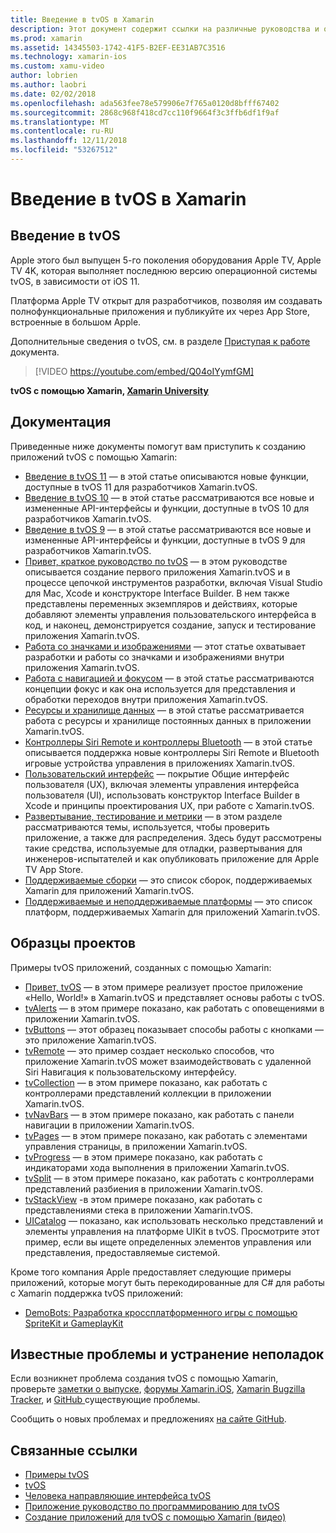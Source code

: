 ```yaml
---
title: Введение в tvOS в Xamarin
description: Этот документ содержит ссылки на различные руководства и образцы, демонстрирующие способы создания приложений tvOS с помощью Xamarin. Руководства рассматриваются различные функции, такие как разработка пользовательского интерфейса, хранения данных, значки и многое другое.
ms.prod: xamarin
ms.assetid: 14345503-1742-41F5-B2EF-EE31AB7C3516
ms.technology: xamarin-ios
ms.custom: xamu-video
author: lobrien
ms.author: laobri
ms.date: 02/02/2018
ms.openlocfilehash: ada563fee78e579906e7f765a0120d8bfff67402
ms.sourcegitcommit: 2868c968f418cd7cc110f9664f3c3ffb6df1f9af
ms.translationtype: MT
ms.contentlocale: ru-RU
ms.lasthandoff: 12/11/2018
ms.locfileid: "53267512"
---
```

# <a name="introduction-to-tvos-in-xamarin"></a>Введение в tvOS в Xamarin

## <a name="introducing-tvos"></a>Введение в tvOS

Apple этого был выпущен 5-го поколения оборудования Apple TV, Apple TV 4K, которая выполняет последнюю версию операционной системы tvOS, в зависимости от iOS 11.

Платформа Apple TV открыт для разработчиков, позволяя им создавать полнофункциональные приложения и публикуйте их через App Store, встроенные в большом Apple.

Дополнительные сведения о tvOS, см. в разделе [Приступая к работе](~/ios/tvos/get-started/index.md) документа.

> [!VIDEO https://youtube.com/embed/Q04oIYymfGM]

**tvOS с помощью Xamarin, [Xamarin University](https://university.xamarin.com/)**

## <a name="documentation"></a>Документация

Приведенные ниже документы помогут вам приступить к созданию приложений tvOS с помощью Xamarin:

- [Введение в tvOS 11](~/ios/tvos/platform/introduction-to-tvos11.md) — в этой статье описываются новые функции, доступные в tvOS 11 для разработчиков Xamarin.tvOS.
- [Введение в tvOS 10](~/ios/tvos/platform/introduction-to-tvos10/index.md) — в этой статье рассматриваются все новые и измененные API-интерфейсы и функции, доступные в tvOS 10 для разработчиков Xamarin.tvOS.
- [Введение в tvOS 9](~/ios/tvos/platform/tvos9.md) — в этой статье рассматриваются все новые и измененные API-интерфейсы и функции, доступные в tvOS 9 для разработчиков Xamarin.tvOS. 
- [Привет, краткое руководство по tvOS](~/ios/tvos/get-started/hello-tvos.md) — в этом руководстве описывается создание первого приложения Xamarin.tvOS и в процессе цепочкой инструментов разработки, включая Visual Studio для Mac, Xcode и конструкторе Interface Builder. В нем также представлены переменных экземпляров и действиях, которые добавляют элементы управления пользовательского интерфейса в код, и наконец, демонстрируется создание, запуск и тестирование приложения Xamarin.tvOS.
- [Работа со значками и изображениями](~/ios/tvos/app-fundamentals/icons-images.md) — этот статье охватывает разработки и работы со значками и изображениями внутри приложения Xamarin.tvOS.
- [Работа с навигацией и фокусом](~/ios/tvos/app-fundamentals/navigation-focus.md) — в этой статье рассматриваются концепции фокус и как она используется для представления и обработки переходов внутри приложения Xamarin.tvOS.
- [Ресурсы и хранилище данных](~/ios/tvos/app-fundamentals/resources-data-storage.md) — в этой статье рассматривается работа с ресурсы и хранилище постоянных данных в приложении Xamarin.tvOS.
- [Контроллеры Siri Remote и контроллеры Bluetooth](~/ios/tvos/platform/remote-bluetooth.md) — в этой статье описывается поддержка новые контроллеры Siri Remote и Bluetooth игровые устройства управления в приложениях Xamarin.tvOS.
- [Пользовательский интерфейс](~/ios/tvos/user-interface/index.md) — покрытие Общие интерфейс пользователя (UX), включая элементы управления интерфейса пользователя (UI), использовать конструктор Interface Builder в Xcode и принципы проектирования UX, при работе с Xamarin.tvOS.
- [Развертывание, тестирование и метрики](~/ios/tvos/deploy-test/index.md) — в этом разделе рассматриваются темы, используется, чтобы проверить приложение, а также для распределения. Здесь будут рассмотрены такие средства, используемые для отладки, развертывания для инженеров-испытателей и как опубликовать приложение для Apple TV App Store.
- [Поддерживаемые сборки](~/ios/tvos/internals/assemblies.md) — это список сборок, поддерживаемых Xamarin для приложений Xamarin.tvOS.
- [Поддерживаемые и неподдерживаемые платформы](~/ios/tvos/internals/frameworks.md) — это список платформ, поддерживаемых Xamarin для приложений Xamarin.tvOS.

## <a name="sample-projects"></a>Образцы проектов

Примеры tvOS приложений, созданных с помощью Xamarin:

- [Привет, tvOS](https://developer.xamarin.com/samples/monotouch/tvos/Hello-tvOS/) — в этом примере реализует простое приложение «Hello, World!» в Xamarin.tvOS и представляет основы работы с tvOS.
- [tvAlerts](https://developer.xamarin.com/samples/monotouch/tvos/tvAlerts/) — в этом примере показано, как работать с оповещениями в приложении Xamarin.tvOS.
- [tvButtons](https://developer.xamarin.com/samples/monotouch/tvos/tvButtons/) — этот образец показывает способы работы с кнопками — это приложение Xamarin.tvOS.
- [tvRemote](https://developer.xamarin.com/samples/monotouch/tvos/tvRemote/) — это пример создает несколько способов, что приложение Xamarin.tvOS может взаимодействовать с удаленной Siri Навигация к пользовательскому интерфейсу.
- [tvCollection](https://developer.xamarin.com/samples/monotouch/tvos/tvCollection/) — в этом примере показано, как работать с контроллерами представлений коллекции в приложении Xamarin.tvOS.
- [tvNavBars](https://developer.xamarin.com/samples/monotouch/tvos/tvNavBars/) — в этом примере показано, как работать с панели навигации в приложении Xamarin.tvOS.
- [tvPages](https://developer.xamarin.com/samples/monotouch/tvos/tvPages/) — в этом примере показано, как работать с элементами управления страницы, в приложении Xamarin.tvOS.
- [tvProgress](https://developer.xamarin.com/samples/monotouch/tvos/tvProgress/) — в этом примере показано, как работать с индикаторами хода выполнения в приложении Xamarin.tvOS.
- [tvSplit](https://developer.xamarin.com/samples/monotouch/tvos/tvSplit/) — в этом примере показано, как работать с контроллерами представлений разбиения в приложении Xamarin.tvOS.
- [tvStackView](https://developer.xamarin.com/samples/monotouch/tvos/tvStackView/) -в этом примере показано, как работать с представлениями стека в приложении Xamarin.tvOS.
- [UICatalog](https://developer.xamarin.com/samples/monotouch/tvos/UICatalog/) — показано, как использовать несколько представлений и элементы управления на платформе UIKit в tvOS. Просмотрите этот пример, если вы ищете определенных элементов управления или представления, предоставляемые системой.

Кроме того компания Apple предоставляет следующие примеры приложений, которые могут быть перекодированные для C# для работы с Xamarin поддержка tvOS приложений:

- [DemoBots: Разработка кроссплатформенного игры с помощью SpriteKit и GameplayKit](https://developer.apple.com/library/prerelease/tvos/samplecode/DemoBots/)

## <a name="known-issues-and-troubleshooting"></a>Известные проблемы и устранение неполадок

Если возникнет проблема создания tvOS с помощью Xamarin, проверьте [заметки о выпуске](https://docs.microsoft.com/xamarin/ios/release-notes/), [форумы Xamarin.iOS](https://forums.xamarin.com/categories/ios), [Xamarin Bugzilla Tracker](https://bugzilla.xamarin.com/query.cgi?product=iOS), и [GitHub ](https://github.com/xamarin/xamarin-macios/issues) существующие проблемы.

Сообщить о новых проблемах и предложениях [на сайте GitHub](https://github.com/xamarin/xamarin-macios/issues).


## <a name="related-links"></a>Связанные ссылки

- [Примеры tvOS](https://developer.xamarin.com/samples/tvos/all/)
- [tvOS](https://developer.apple.com/tvos/)
- [Человека направляющие интерфейса tvOS](https://developer.apple.com/tvos/human-interface-guidelines/)
- [Приложение руководство по программированию для tvOS](https://developer.apple.com/library/prerelease/tvos/documentation/General/Conceptual/AppleTV_PG/)
- [Создание приложений для tvOS с помощью Xamarin (видео)](https://university.xamarin.com/lightninglectures/tvos-with-xamarin)
